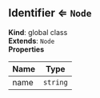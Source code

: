 <a name="Identifier"></a>

## Identifier ⇐ <code>Node</code>
**Kind**: global class  
**Extends**: <code>Node</code>  
**Properties**

| Name | Type |
| --- | --- |
| name | <code>string</code> | 


